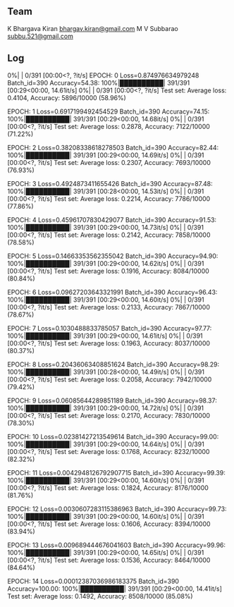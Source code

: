 ## Team
K Bhargava Kiran 
bhargav.kiran@gmail.com
M V Subbarao
subbu.521@gmail.com

## Log

  0%|          | 0/391 [00:00<?, ?it/s]
EPOCH: 0
Loss=0.874976634979248 Batch_id=390 Accuracy=54.38: 100%|██████████| 391/391 [00:29<00:00, 14.61it/s]
  0%|          | 0/391 [00:00<?, ?it/s]
Test set: Average loss: 0.4104, Accuracy: 5896/10000 (58.96%)

EPOCH: 1
Loss=0.6917199492454529 Batch_id=390 Accuracy=74.15: 100%|██████████| 391/391 [00:29<00:00, 14.68it/s]
  0%|          | 0/391 [00:00<?, ?it/s]
Test set: Average loss: 0.2878, Accuracy: 7122/10000 (71.22%)

EPOCH: 2
Loss=0.38208338618278503 Batch_id=390 Accuracy=82.44: 100%|██████████| 391/391 [00:29<00:00, 14.69it/s]
  0%|          | 0/391 [00:00<?, ?it/s]
Test set: Average loss: 0.2307, Accuracy: 7693/10000 (76.93%)

EPOCH: 3
Loss=0.4924873411655426 Batch_id=390 Accuracy=87.48: 100%|██████████| 391/391 [00:28<00:00, 14.53it/s]
  0%|          | 0/391 [00:00<?, ?it/s]
Test set: Average loss: 0.2214, Accuracy: 7786/10000 (77.86%)

EPOCH: 4
Loss=0.45961707830429077 Batch_id=390 Accuracy=91.53: 100%|██████████| 391/391 [00:29<00:00, 14.73it/s]
  0%|          | 0/391 [00:00<?, ?it/s]
Test set: Average loss: 0.2142, Accuracy: 7858/10000 (78.58%)

EPOCH: 5
Loss=0.14663353562355042 Batch_id=390 Accuracy=94.90: 100%|██████████| 391/391 [00:29<00:00, 14.62it/s]
  0%|          | 0/391 [00:00<?, ?it/s]
Test set: Average loss: 0.1916, Accuracy: 8084/10000 (80.84%)

EPOCH: 6
Loss=0.09627203643321991 Batch_id=390 Accuracy=96.43: 100%|██████████| 391/391 [00:29<00:00, 14.60it/s]
  0%|          | 0/391 [00:00<?, ?it/s]
Test set: Average loss: 0.2133, Accuracy: 7867/10000 (78.67%)

EPOCH: 7
Loss=0.1030488833785057 Batch_id=390 Accuracy=97.77: 100%|██████████| 391/391 [00:29<00:00, 14.61it/s]
  0%|          | 0/391 [00:00<?, ?it/s]
Test set: Average loss: 0.1963, Accuracy: 8037/10000 (80.37%)

EPOCH: 8
Loss=0.20436063408851624 Batch_id=390 Accuracy=98.29: 100%|██████████| 391/391 [00:28<00:00, 14.49it/s]
  0%|          | 0/391 [00:00<?, ?it/s]
Test set: Average loss: 0.2058, Accuracy: 7942/10000 (79.42%)

EPOCH: 9
Loss=0.06085644289851189 Batch_id=390 Accuracy=98.37: 100%|██████████| 391/391 [00:29<00:00, 14.72it/s]
  0%|          | 0/391 [00:00<?, ?it/s]
Test set: Average loss: 0.2170, Accuracy: 7830/10000 (78.30%)

EPOCH: 10
Loss=0.02381427213549614 Batch_id=390 Accuracy=99.00: 100%|██████████| 391/391 [00:29<00:00, 14.64it/s]
  0%|          | 0/391 [00:00<?, ?it/s]
Test set: Average loss: 0.1768, Accuracy: 8232/10000 (82.32%)

EPOCH: 11
Loss=0.0042948126792907715 Batch_id=390 Accuracy=99.39: 100%|██████████| 391/391 [00:29<00:00, 14.60it/s]
  0%|          | 0/391 [00:00<?, ?it/s]
Test set: Average loss: 0.1824, Accuracy: 8176/10000 (81.76%)

EPOCH: 12
Loss=0.0030607283115386963 Batch_id=390 Accuracy=99.73: 100%|██████████| 391/391 [00:29<00:00, 14.60it/s]
  0%|          | 0/391 [00:00<?, ?it/s]
Test set: Average loss: 0.1606, Accuracy: 8394/10000 (83.94%)

EPOCH: 13
Loss=0.009689444676041603 Batch_id=390 Accuracy=99.96: 100%|██████████| 391/391 [00:29<00:00, 14.65it/s]
  0%|          | 0/391 [00:00<?, ?it/s]
Test set: Average loss: 0.1536, Accuracy: 8464/10000 (84.64%)

EPOCH: 14
Loss=0.00012387036986183375 Batch_id=390 Accuracy=100.00: 100%|██████████| 391/391 [00:29<00:00, 14.41it/s]
Test set: Average loss: 0.1492, Accuracy: 8508/10000 (85.08%)

